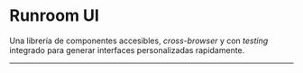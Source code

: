# Runroom UI

Una librería de componentes accesibles, _cross-browser_ y con _testing_ integrado para generar interfaces personalizadas rapidamente.

---
